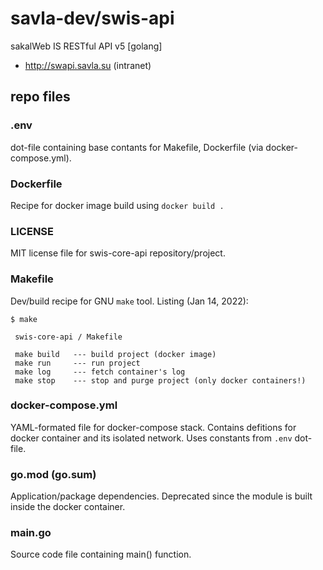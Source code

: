 # savla-dev/swis-api
sakalWeb IS RESTful API v5 [golang]

+ http://swapi.savla.su (intranet)

## repo files

### .env

dot-file containing base contants for Makefile, Dockerfile (via docker-compose.yml).

### Dockerfile

Recipe for docker image build using `docker build .`

### LICENSE

MIT license file for swis-core-api repository/project.

### Makefile

Dev/build recipe for GNU `make` tool. Listing (Jan 14, 2022):

```
$ make

 swis-core-api / Makefile 

 make build   --- build project (docker image) 
 make run     --- run project 
 make log     --- fetch container's log 
 make stop    --- stop and purge project (only docker containers!) 

```

### docker-compose.yml

YAML-formated file for docker-compose stack. Contains defitions for docker container and its isolated network. Uses constants from `.env` dot-file.

### go.mod (go.sum)

Application/package dependencies. Deprecated since the module is built inside the docker container.

### main.go

Source code file containing main() function.

